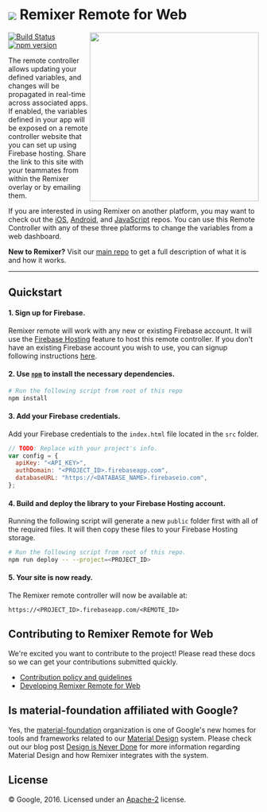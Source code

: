 # <img align="center" src="https://cdn.rawgit.com/material-foundation/material-remixer-remote-web/develop/docs/assets/remixer_logo_32x32.png"> Remixer Remote for Web

<img align="right" src="https://cdn.rawgit.com/material-foundation/material-remixer-remote-web/develop/docs/assets/app_screenshot.png" width="340px">

[![Build Status](https://travis-ci.org/material-foundation/material-remixer-remote-web.svg?branch=develop)](https://travis-ci.org/material-foundation/material-remixer-remote-web) [![npm version](https://badge.fury.io/js/material-remixer-remote-web.svg)](https://badge.fury.io/js/material-remixer-remote-web)

The remote controller allows updating your defined variables, and changes
will be propagated in real-time across associated apps. If enabled, the
variables defined in your app will be exposed on a remote controller website
that you can set up using Firebase hosting. Share the link to this site with
your teammates from within the Remixer overlay or by emailing them.

If you are interested in using Remixer on another platform, you may want to
check out the [iOS](https://github.com/material-foundation/material-remixer-ios),
[Android](https://github.com/material-foundation/material-remixer-android),
and [JavaScript](https://github.com/material-foundation/material-remixer-js)
repos. You can use this Remote Controller with any of these three platforms to
change the variables from a web dashboard.

**New to Remixer?** Visit our [main repo](https://github.com/material-foundation/material-remixer)
to get a full description of what it is and how it works.
- - -

## Quickstart

#### 1. Sign up for Firebase.

Remixer remote will work with any new or existing Firebase account. It will use
the [Firebase Hosting](https://firebase.google.com/docs/hosting/) feature to
host this remote controller. If you don't have an existing Firebase account you
wish to use, you can signup following instructions [here](https://firebase.google.com).

#### 2. Use [`npm`](https://www.npmjs.com/) to install the necessary dependencies.

```bash
# Run the following script from root of this repo
npm install
```

#### 3. Add your Firebase credentials.

Add your Firebase credentials to the `index.html` file located in the `src`
folder.

```javascript
// TODO: Replace with your project's info.
var config = {
  apiKey: "<API_KEY>",
  authDomain: "<PROJECT_ID>.firebaseapp.com",
  databaseURL: "https://<DATABASE_NAME>.firebaseio.com",
};
```

#### 4. Build and deploy the library to your Firebase Hosting account.

Running the following script will generate a new `public` folder first with all
of the required files. It will then copy these files to your Firebase Hosting
storage.

```bash
# Run the following script from root of this repo.
npm run deploy -- --project=<PROJECT_ID>
```

#### 5. Your site is now ready.

The Remixer remote controller will now be available at:
```
https://<PROJECT_ID>.firebaseapp.com/<REMOTE_ID>
```

## Contributing to Remixer Remote for Web

We're excited you want to contribute to the project! Please read these docs so
we can get your contributions submitted quickly.

- [Contribution policy and guidelines](https://github.com/material-foundation/material-remixer-remote-web/blob/develop/CONTRIBUTING.md)
- [Developing Remixer Remote for Web](https://github.com/material-foundation/material-remixer-remote-web/blob/develop/docs/developing.md)

## Is material-foundation affiliated with Google?

Yes, the [material-foundation](https://github.com/material-foundation)
organization is one of Google's new homes for tools and frameworks related to
our [Material Design](https://material.io) system. Please check out our blog
post [Design is Never Done](https://design.google.com/articles/design-is-never-done/)
for more information regarding Material Design and how Remixer integrates with
the system.

## License

© Google, 2016. Licensed under an [Apache-2](https://github.com/material-foundation/material-remixer-remote-web/blob/develop/LICENSE) license.
